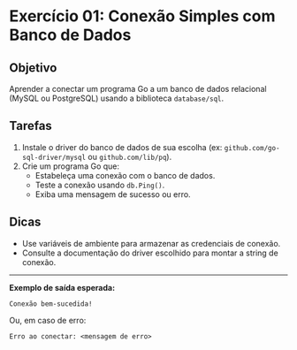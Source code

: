 # Exercício 01: Conexão Simples com Banco de Dados

## Objetivo
Aprender a conectar um programa Go a um banco de dados relacional (MySQL ou PostgreSQL) usando a biblioteca `database/sql`.

## Tarefas
1. Instale o driver do banco de dados de sua escolha (ex: `github.com/go-sql-driver/mysql` ou `github.com/lib/pq`).
2. Crie um programa Go que:
   - Estabeleça uma conexão com o banco de dados.
   - Teste a conexão usando `db.Ping()`.
   - Exiba uma mensagem de sucesso ou erro.

## Dicas
- Use variáveis de ambiente para armazenar as credenciais de conexão.
- Consulte a documentação do driver escolhido para montar a string de conexão.

---

**Exemplo de saída esperada:**

```
Conexão bem-sucedida!
```
Ou, em caso de erro:
```
Erro ao conectar: <mensagem de erro>
``` 